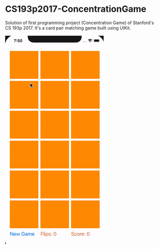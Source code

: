 # CS193p2017-ConcentrationGame
Solution of first programming project (Concentration Game) of Stanford's CS 193p 2017.
It's a card pair matching game built using UIKit.
<br/><br/>
![Demo Gif Image](demo.gif)
